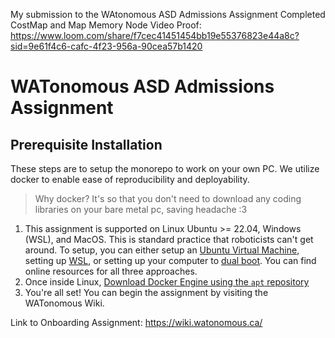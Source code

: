 My submission to the WAtonomous ASD Admissions Assignment
Completed CostMap and Map Memory Node
Video Proof:
https://www.loom.com/share/f7cec41451454bb19e55376823e44a8c?sid=9e61f4c6-cafc-4f23-956a-90cea57b1420


# WATonomous ASD Admissions Assignment

## Prerequisite Installation
These steps are to setup the monorepo to work on your own PC. We utilize docker to enable ease of reproducibility and deployability.

> Why docker? It's so that you don't need to download any coding libraries on your bare metal pc, saving headache :3

1. This assignment is supported on Linux Ubuntu >= 22.04, Windows (WSL), and MacOS. This is standard practice that roboticists can't get around. To setup, you can either setup an [Ubuntu Virtual Machine](https://ubuntu.com/tutorials/how-to-run-ubuntu-desktop-on-a-virtual-machine-using-virtualbox#1-overview), setting up [WSL](https://learn.microsoft.com/en-us/windows/wsl/install), or setting up your computer to [dual boot](https://opensource.com/article/18/5/dual-boot-linux). You can find online resources for all three approaches.
2. Once inside Linux, [Download Docker Engine using the `apt` repository](https://docs.docker.com/engine/install/ubuntu/#install-using-the-repository)
3. You're all set! You can begin the assignment by visiting the WATonomous Wiki.

Link to Onboarding Assignment: https://wiki.watonomous.ca/
